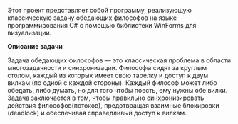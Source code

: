 Этот проект представляет собой программу, реализующую классическую задачу обедающих философов на языке программирования C# с помощью библиотеки WinForms для визуализации.

**Описание задачи**

Задача обедающих философов — это классическая проблема в области многозадачности и синхронизации. Философы сидят за круглым столом, каждый из которых имеет свою тарелку и доступ к двум вилкам (по одной с каждой стороны). Каждый философ может либо обедать, либо думать, но для того чтобы поесть, ему нужны обе вилки. Задача заключается в том, чтобы правильно синхронизировать действия философов(потоков), предотвращая взаимные блокировки (deadlock) и обеспечивая справедливый доступ к вилкам.

